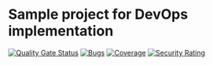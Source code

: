 # Sample project for DevOps implementation

[![Quality Gate Status](https://sonarcloud.io/api/project_badges/measure?project=baptmichaud_devops&metric=alert_status)](https://sonarcloud.io/dashboard?id=baptmichaud_devops)
[![Bugs](https://sonarcloud.io/api/project_badges/measure?project=baptmichaud_devops&metric=bugs)](https://sonarcloud.io/dashboard?id=baptmichaud_devops)
[![Coverage](https://sonarcloud.io/api/project_badges/measure?project=baptmichaud_devops&metric=coverage)](https://sonarcloud.io/dashboard?id=baptmichaud_devops)
[![Security Rating](https://sonarcloud.io/api/project_badges/measure?project=baptmichaud_devops&metric=security_rating)](https://sonarcloud.io/dashboard?id=baptmichaud_devops)